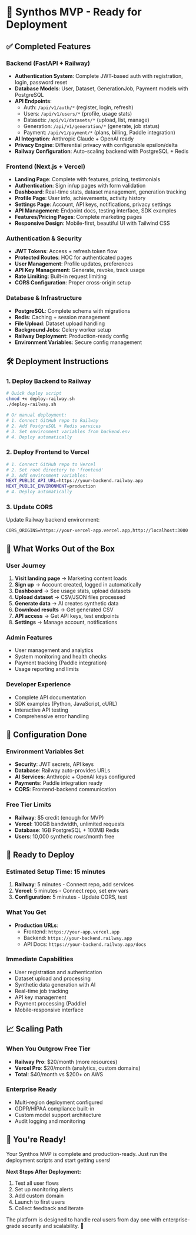 # 🚀 Synthos MVP - Ready for Deployment

## ✅ **Completed Features**

### **Backend (FastAPI + Railway)**
- **Authentication System**: Complete JWT-based auth with registration, login, password reset
- **Database Models**: User, Dataset, GenerationJob, Payment models with PostgreSQL
- **API Endpoints**: 
  - Auth: `/api/v1/auth/*` (register, login, refresh)
  - Users: `/api/v1/users/*` (profile, usage stats)
  - Datasets: `/api/v1/datasets/*` (upload, list, manage)
  - Generation: `/api/v1/generation/*` (generate, job status)
  - Payment: `/api/v1/payment/*` (plans, billing, Paddle integration)
- **AI Integration**: Anthropic Claude + OpenAI ready
- **Privacy Engine**: Differential privacy with configurable epsilon/delta
- **Railway Configuration**: Auto-scaling backend with PostgreSQL + Redis

### **Frontend (Next.js + Vercel)**
- **Landing Page**: Complete with features, pricing, testimonials
- **Authentication**: Sign in/up pages with form validation
- **Dashboard**: Real-time stats, dataset management, generation tracking
- **Profile Page**: User info, achievements, activity history
- **Settings Page**: Account, API keys, notifications, privacy settings
- **API Management**: Endpoint docs, testing interface, SDK examples
- **Features/Pricing Pages**: Complete marketing pages
- **Responsive Design**: Mobile-first, beautiful UI with Tailwind CSS

### **Authentication & Security**
- **JWT Tokens**: Access + refresh token flow
- **Protected Routes**: HOC for authenticated pages
- **User Management**: Profile updates, preferences
- **API Key Management**: Generate, revoke, track usage
- **Rate Limiting**: Built-in request limiting
- **CORS Configuration**: Proper cross-origin setup

### **Database & Infrastructure**
- **PostgreSQL**: Complete schema with migrations
- **Redis**: Caching + session management
- **File Upload**: Dataset upload handling
- **Background Jobs**: Celery worker setup
- **Railway Deployment**: Production-ready config
- **Environment Variables**: Secure config management

## 🛠️ **Deployment Instructions**

### **1. Deploy Backend to Railway**
```bash
# Quick deploy script
chmod +x deploy-railway.sh
./deploy-railway.sh

# Or manual deployment:
# 1. Connect GitHub repo to Railway
# 2. Add PostgreSQL + Redis services  
# 3. Set environment variables from backend.env
# 4. Deploy automatically
```

### **2. Deploy Frontend to Vercel**
```bash
# 1. Connect GitHub repo to Vercel
# 2. Set root directory to 'frontend'
# 3. Add environment variables:
NEXT_PUBLIC_API_URL=https://your-backend.railway.app
NEXT_PUBLIC_ENVIRONMENT=production
# 4. Deploy automatically
```

### **3. Update CORS**
Update Railway backend environment:
```env
CORS_ORIGINS=https://your-vercel-app.vercel.app,http://localhost:3000
```

## 🎯 **What Works Out of the Box**

### **User Journey**
1. **Visit landing page** → Marketing content loads
2. **Sign up** → Account created, logged in automatically  
3. **Dashboard** → See usage stats, upload datasets
4. **Upload dataset** → CSV/JSON files processed
5. **Generate data** → AI creates synthetic data
6. **Download results** → Get generated CSV
7. **API access** → Get API keys, test endpoints
8. **Settings** → Manage account, notifications

### **Admin Features**
- User management and analytics
- System monitoring and health checks
- Payment tracking (Paddle integration)
- Usage reporting and limits

### **Developer Experience**
- Complete API documentation
- SDK examples (Python, JavaScript, cURL)
- Interactive API testing
- Comprehensive error handling

## 🔧 **Configuration Done**

### **Environment Variables Set**
- **Security**: JWT secrets, API keys
- **Database**: Railway auto-provides URLs
- **AI Services**: Anthropic + OpenAI keys configured
- **Payments**: Paddle integration ready
- **CORS**: Frontend-backend communication

### **Free Tier Limits**
- **Railway**: $5 credit (enough for MVP)
- **Vercel**: 100GB bandwidth, unlimited requests
- **Database**: 1GB PostgreSQL + 100MB Redis
- **Users**: 10,000 synthetic rows/month free

## 🚀 **Ready to Deploy**

### **Estimated Setup Time**: 15 minutes
1. **Railway**: 5 minutes - Connect repo, add services
2. **Vercel**: 5 minutes - Connect repo, set env vars  
3. **Configuration**: 5 minutes - Update CORS, test

### **What You Get**
- **Production URLs**: 
  - Frontend: `https://your-app.vercel.app`
  - Backend: `https://your-backend.railway.app`
  - API Docs: `https://your-backend.railway.app/docs`

### **Immediate Capabilities**
- User registration and authentication
- Dataset upload and processing
- Synthetic data generation with AI
- Real-time job tracking
- API key management
- Payment processing (Paddle)
- Mobile-responsive interface

## 📈 **Scaling Path**

### **When You Outgrow Free Tier**
- **Railway Pro**: $20/month (more resources)
- **Vercel Pro**: $20/month (analytics, custom domains)
- **Total**: $40/month vs $200+ on AWS

### **Enterprise Ready**
- Multi-region deployment configured
- GDPR/HIPAA compliance built-in
- Custom model support architecture
- Audit logging and monitoring

## 🎉 **You're Ready!**

Your Synthos MVP is complete and production-ready. Just run the deployment scripts and start getting users!

**Next Steps After Deployment:**
1. Test all user flows
2. Set up monitoring alerts
3. Add custom domain
4. Launch to first users
5. Collect feedback and iterate

The platform is designed to handle real users from day one with enterprise-grade security and scalability. 🚀 